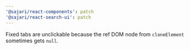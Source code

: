 ```yaml
---
'@sajari/react-components': patch
'@sajari/react-search-ui': patch
---
```


Fixed tabs are unclickable because the ref DOM node from `cloneElement` sometimes gets `null`.
